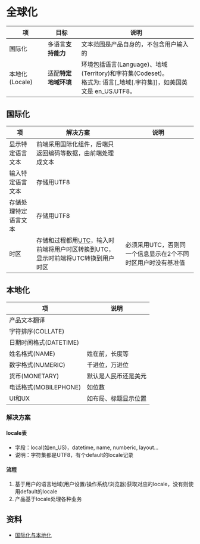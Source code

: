 # 全球化

| 项 | 目标 | 说明 |
| - | - | - |
| 国际化 | 多语言**支持能力** | 文本范围是产品自身的，不包含用户输入的 |
| 本地化(Locale) | 适配**特定地域环境** | 环境包括语言(Language)、地域(Territory)和字符集(Codeset)。<br> 格式为: 语言[_地域[.字符集]]，如美国英文是 en_US.UTF8。 |

## 国际化
| 项 | 解决方案 | 说明 |
| - | - | - |
| 显示特定语言文本 | 前端采用国际化组件，后端只返回编码等数据，由前端处理成文本 |  |
| 输入特定语言文本 | 存储用UTF8 |  |
| 存储处理特定语言文本 | 存储用UTF8 |  |
| 时区 | 存储和过程都用[UTC](https://www.cnblogs.com/champyin/p/12767852.html)，输入时前端将用户时区转换到UTC，显示时前端将UTC转换到用户时区 | 必须采用UTC，否则同一个信息显示在2个不同时区用户时没有基准值 |

## 本地化
| 项 | 说明 |
| - | - |
| 产品文本翻译 |  |
| 字符排序(COLLATE) |  |
| 日期时间格式(DATETIME) |  |
| 姓名格式(NAME) | 姓在前，长度等 |
| 数字格式(NUMERIC) | 千进位，万进位 |
| 货币(MONETARY) | 默认是人民币还是美元 |
| 电话格式(MOBILEPHONE) | 如位数 |
| UI和UX | 如布局、标题显示位置 |

### 解决方案
#### locale表
* 字段：local(如en_US)，datetime, name, numberic, layout...
* 说明：字符集都是UTF8，有个default的locale记录

#### 流程
1. 基于用户的语言地域(用户设置/操作系统/浏览器)获取对应的locale，没有则使用default的locale
1. 产品基于locale处理各种业务

## 资料
* [国际化与本地化](https://zhuanlan.zhihu.com/p/386164280)
